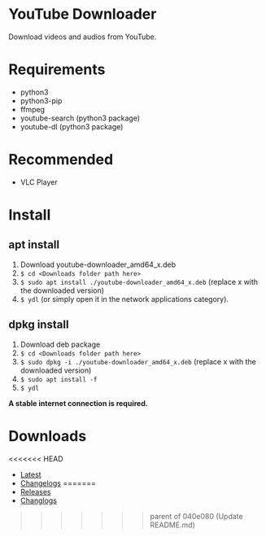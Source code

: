 # YouTube Downloader
Download videos and audios from YouTube.

# Requirements
* python3
* python3-pip
* ffmpeg
* youtube-search (python3 package)
* youtube-dl (python3 package)

# Recommended
* VLC Player

# Install
## apt install
1. Download youtube-downloader_amd64_x.deb 
1. `$ cd <Downloads folder path here>`
2. `$ sudo apt install ./youtube-downloader_amd64_x.deb` (replace x with the downloaded version)
1. `$ ydl` (or simply open it in the network applications category).
## dpkg install
1. Download deb package 
1. `$ cd <Downloads folder path here>`
2. `$ sudo dpkg -i ./youtube-downloader_amd64_x.deb` (replace x with the downloaded version)
3. `$ sudo apt install -f`
4. `$ ydl`

**A stable internet connection is required.**

# Downloads
<<<<<<< HEAD
* [Latest](https://github.com/fabioskb/youtube_downloader/releases/latest)
* [Changelogs](https://github.com/fabioskb/changes/blob/main/youdl.md)
=======
* <a href="https://github.com/fabioskb/youtube_downloader/releases">Releases</a>
* <a href="https://github.com/fabioskb/changes/blob/main/youdl.md">Changlogs</a>
>>>>>>> parent of 040e080 (Update README.md)
